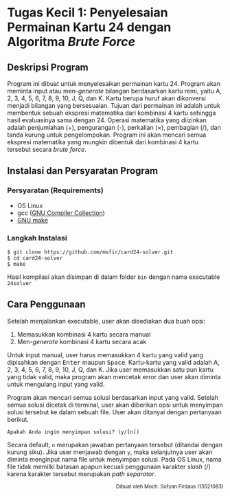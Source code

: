 # Tugas Kecil 1: Penyelesaian Permainan Kartu 24 dengan Algoritma _Brute Force_

## Deskripsi Program
Program ini dibuat untuk menyelesaikan permainan kartu 24. Program akan meminta input atau men-_generate_ bilangan berdasarkan kartu remi, yaitu A, 2, 3, 4, 5, 6, 7, 8, 9, 10, J, Q, dan K. Kartu berupa huruf akan dikonversi menjadi bilangan yang bersesuaian. Tujuan dari permainan ini adalah untuk membentuk sebuah ekspresi matematika dari kombinasi 4 kartu sehingga hasil evaluasinya sama dengan 24. Operasi matematika yang diizinkan adalah penjumlahan (+), pengurangan (-), perkalian (×), pembagian (/), dan tanda kurung untuk pengelompokan. Program ini akan mencari semua ekspresi matematika yang mungkin dibentuk dari kombinasi 4 kartu tersebut secara _brute force_.

## Instalasi dan Persyaratan Program
### Persyaratan (Requirements)
- OS Linux
- gcc ([GNU Compiler Collection](https://gcc.gnu.org/))
- [GNU make](https://www.gnu.org/software/make)
### Langkah Instalasi
```shell
$ git clone https://github.com/msfir/card24-solver.git
$ cd card24-solver
$ make
```
Hasil kompilasi akan disimpan di dalam folder `bin` dengan nama executable `24solver`

## Cara Penggunaan
Setelah menjalankan executable, user akan disediakan dua buah opsi:
1. Memasukkan kombinasi 4 kartu secara manual
2. Men-_generate_ kombinasi 4 kartu secara acak

Untuk input manual, user harus memasukkan 4 kartu yang valid yang dipisahkan dengan <kbd>Enter</kbd> maupun <kbd>Space</kbd>. Kartu-kartu yang valid adalah A, 2, 3, 4, 5, 6, 7, 8, 9, 10, J, Q, dan K. Jika user memasukkan satu pun kartu yang tidak valid, maka program akan mencetak error dan user akan diminta untuk mengulang input yang valid.

Program akan mencari semua solusi berdasarkan input yang valid. Setelah semua solusi dicetak di terminal, user akan diberikan opsi untuk menyimpan solusi tersebut ke dalam sebuah file. User akan ditanyai dengan pertanyaan berikut.
```shell
Apakah Anda ingin menyimpan solusi? (y/[n])
```
Secara default, `n` merupakan jawaban pertanyaan tersebut (ditandai dengan kurung siku). Jika user menjawab dengan `y`, maka selanjutnya user akan diminta menginput nama file untuk menyimpan solusi. Pada OS Linux, nama file tidak memilki batasan apapun kecuali penggunaan karakter _slash_ (/) karena karakter tersebut merupakan _path separator_.

<p align=right><sup>Dibuat oleh Moch. Sofyan Firdaus (13521083)</sup></p>
